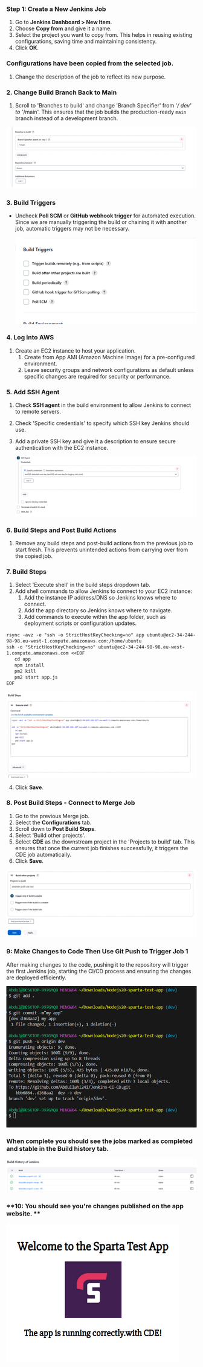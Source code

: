 ### **Step 1: Create a New Jenkins Job**

1. Go to **Jenkins Dashboard > New Item**.
2. Choose **Copy from** and give it a name.
3. Select the project you want to copy from. This helps in reusing existing configurations, saving time and maintaining consistency.
4. Click **OK**.

### **Configurations have been copied from the selected job.**

1. Change the description of the job to reflect its new purpose.

### **2. Change Build Branch Back to Main**
  1. Scroll to 'Branches to build' and change 'Branch Specifier' from '*/ dev' to '*/main'. This ensures that the job builds the production-ready `main` branch instead of a development branch.

  ![alt text](../Pictures/Jenkins/jenkins-cde-change-branch-main.png)

### **3. Build Triggers**
- Uncheck **Poll SCM** or **GitHub webhook trigger** for automated execution. Since we are manually triggering the build or chaining it with another job, automatic triggers may not be necessary.
  
  ![alt text](../Pictures/Jenkins/jenkins-cde-no-github-trigger.png)

### **4. Log into AWS**
1. Create an EC2 instance to host your application.
   1. Create from App AMI (Amazon Machine Image) for a pre-configured environment.
   2. Leave security groups and network configurations as default unless specific changes are required for security or performance.

### **5. Add SSH Agent**
1. Check **SSH agent** in the build environment to allow Jenkins to connect to remote servers.
2. Check 'Specific credentials' to specify which SSH key Jenkins should use.
3. Add a private SSH key and give it a description to ensure secure authentication with the EC2 instance.

   ![alt text](../Pictures/Jenkins/jenkins-cde-add-ssh-agent.png)

### **6. Build Steps and Post Build Actions**
1. Remove any build steps and post-build actions from the previous job to start fresh. This prevents unintended actions from carrying over from the copied job.

### **7. Build Steps**

1. Select 'Execute shell' in the build steps dropdown tab.
2. Add shell commands to allow Jenkins to connect to your EC2 instance:
   1. Add the instance IP address/DNS so Jenkins knows where to connect.
   2. Add the app directory so Jenkins knows where to navigate.
   3. Add commands to execute within the app folder, such as deployment scripts or configuration updates.

```
rsync -avz -e "ssh -o StrictHostKeyChecking=no" app ubuntu@ec2-34-244-98-98.eu-west-1.compute.amazonaws.com:/home/ubuntu
ssh -o "StrictHostKeyChecking=no" ubuntu@ec2-34-244-98-98.eu-west-1.compute.amazonaws.com <<EOF
   cd app
   npm install
   pm2 kill
   pm2 start app.js
EOF
```



   ![alt text](../Pictures/Jenkins/jenkins-cde-add-executeshell.png)

   4. Click **Save**.

### **8. Post Build Steps - Connect to Merge Job**

1. Go to the previous Merge job.
2. Select the **Configurations** tab.
3. Scroll down to **Post Build Steps**.
4. Select 'Build other projects'.
5. Select **CDE** as the downstream project in the 'Projects to build' tab. This ensures that once the current job finishes successfully, it triggers the CDE job automatically.
6. Click **Save**.

![alt text](../Pictures/Jenkins/jenkins-add-cde-to-job2.png)

### **9: Make Changes to Code Then Use Git Push to Trigger Job 1**
After making changes to the code, pushing it to the repository will trigger the first Jenkins job, starting the CI/CD process and ensuring the changes are deployed efficiently.

![alt text](../Pictures/Jenkins/jenkins-git-push-CDE.png)


### When complete you should see the jobs marked as completed and stable in the Build history tab.


![alt text](../Pictures/Jenkins/Jenkins-build-history.png)

### **10: You should see you're changes published on the app website. **


![alt text](../Pictures/Jenkins/jenkins-cde-webapp-change.png)
